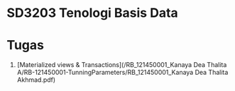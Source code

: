 # SD3203 Tenologi Basis Data

# Tugas
1. [Materialized views & Transactions](/RB_121450001_Kanaya Dea Thalita A/RB-121450001-TunningParameters/RB_121450001_Kanaya Dea Thalita Akhmad.pdf)
